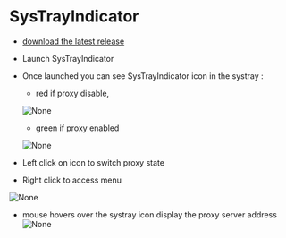 # SysTrayIndicator

- [download the latest release](https://github.com/Daudre-Vignier-Charles/ProxyTrayIndicator/releases/latest)
- Launch SysTrayIndicator
- Once launched you can see SysTrayIndicator icon in the systray :
  - red if proxy disable,
  
  ![None](https://user-images.githubusercontent.com/17654421/53884729-8c61ea80-401c-11e9-9c95-1e1d10fb56c0.png)
  - green if proxy enabled
  
  ![None](https://user-images.githubusercontent.com/17654421/53884794-a8658c00-401c-11e9-9ae7-accfac680a2e.png)

- Left click on icon to switch proxy state
- Right click to access menu

![None](https://user-images.githubusercontent.com/17654421/53895036-6e52b500-4031-11e9-84d7-e91211424157.png)

- mouse hovers over the systray icon display the proxy server address
![None](https://user-images.githubusercontent.com/17654421/53895294-02bd1780-4032-11e9-928c-f17ec661a990.png)
